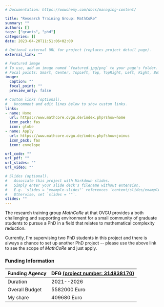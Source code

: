 ```yaml
---
# Documentation: https://wowchemy.com/docs/managing-content/

title: "Research Training Group: MathCoRe"
summary: ""
authors: []
tags: ["grants", "phd"]
categories: []
date: 2023-04-20T11:51:06+02:00

# Optional external URL for project (replaces project detail page).
external_link: ""

# Featured image
# To use, add an image named `featured.jpg/png` to your page's folder.
# Focal points: Smart, Center, TopLeft, Top, TopRight, Left, Right, BottomLeft, Bottom, BottomRight.
image:
  caption: ""
  focal_point: ""
  preview_only: false

# Custom links (optional).
#   Uncomment and edit lines below to show custom links.
links:
- name: Home
  url: https://www.mathcore.ovgu.de/index.php?show=home
  icon_pack: fas
  icon: globe
- name: Apply
  url: https://www.mathcore.ovgu.de/index.php?show=joinus
  icon_pack: fas
  icon: envelope

url_code: ""
url_pdf: ""
url_slides: ""
url_video: ""

# Slides (optional).
#   Associate this project with Markdown slides.
#   Simply enter your slide deck's filename without extension.
#   E.g. `slides = "example-slides"` references `content/slides/example-slides.md`.
#   Otherwise, set `slides = ""`.
slides: ""
---
```


The research training group *MathCoRe* at that OVGU provides a both challenging and supporting environment for a small community of graduate students to pursue a PhD in a field that relates to mathematical complexity reduction.

Currently, I'm supervising two PhD students in this project and there is always a chance to set up another PhD project -- please use the above link to see the scope of *MathCoRe* and just apply.

### Funding Information


| Funding Agency | DFG [(project number: 314838170)](https://gepris.dfg.de/gepris/projekt/314838170)          |
|----------------|--------------|
| Duration       | 2021--2026   |
| Overall Budget | 5582000 Euro |
| My share       | 409680 Euro  |


